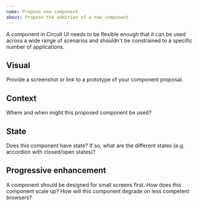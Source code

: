 ```yaml
---
name: Propose new component
about: Propose the addition of a new component
---
```


A component in Circuit UI needs to be flexible enough that it can be used across a wide range of scenarios and shouldn't be constrained to a specific number of applications.

## Visual

Provide a screenshot or link to a prototype of your component proposal.

## Context

Where and when might this proposed component be used?

## State

Does this component have state? If so, what are the different states (e.g. accordion with closed/open states)?

## Progressive enhancement

A component should be designed for small screens first. How does this component scale up?
How will this component degrade on less competent browsers?
